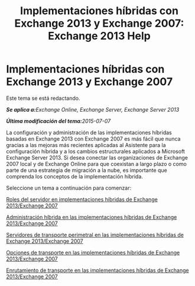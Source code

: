 ﻿---
title: 'Implementaciones híbridas con Exchange 2013 y Exchange 2007: Exchange 2013 Help'
TOCTitle: Implementaciones híbridas con Exchange 2013 y Exchange 2007
ms:assetid: 9ba4e071-cff4-4ae4-974a-935f818c04d6
ms:mtpsurl: https://technet.microsoft.com/es-es/library/Dn197893(v=EXCHG.150)
ms:contentKeyID: 54652468
ms.date: 01/10/2018
mtps_version: v=EXCHG.150
ms.translationtype: HT
---

# Implementaciones híbridas con Exchange 2013 y Exchange 2007

Este tema se está redactando.  

_<strong>Se aplica a:</strong>Exchange Online, Exchange Server, Exchange Server 2013_

_<strong>Última modificación del tema:</strong>2015-07-07_

La configuración y administración de las implementaciones híbridas basadas en Exchange 2013 con Exchange 2007 es más fácil que nunca gracias a las mejoras más recientes aplicadas al Asistente para la configuración híbrida y a los cambios estructurales aplicados a Microsoft Exchange Server 2013. Si desea conectar las organizaciones de Exchange 2007 local y de Exchange Online para que coexistan a largo plazo o como parte de una estrategia de migración a la nube, es importante que comprenda los conceptos de la implementación híbrida.

Seleccione un tema a continuación para comenzar:

[Roles del servidor en implementaciones híbridas de Exchange 2013/Exchange 2007](server-roles-in-exchange-2013-exchange-2007-hybrid-deployments-exchange-2013-help.md)

[Administración híbrida en las implementaciones híbridas de Exchange 2013/Exchange 2007](hybrid-management-in-exchange-2013-exchange-2007-hybrid-deployments-exchange-2013-help.md)

[Servidores de transporte perimetral en las implementaciones híbridas de Exchange 2013/Exchange 2007](edge-transport-servers-in-exchange-2013-exchange-2007-hybrid-deployments-exchange-2013-help.md)

[Opciones de transporte en las implementaciones híbridas de Exchange 2013/Exchange 2007](transport-options-in-exchange-2013-exchange-2007-hybrid-deployments-exchange-2013-help.md)

[Enrutamiento de transporte en las implementaciones híbridas de Exchange 2013/Exchange 2007](transport-routing-in-exchange-2013-exchange-2007-hybrid-deployments-exchange-2013-help.md)

